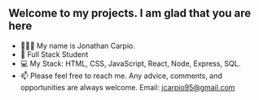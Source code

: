 Welcome to my projects. I am glad that you are here 
- 
- 🙋🏻‍♂️ My name is Jonathan Carpio. 
- 🌱 Full Stack Student
- 💻 My Stack: HTML, CSS, JavaScript, React, Node, Express, SQL.
- 📫 Please feel free to reach me. Any advice, comments, and opportunities are always welcome. Email: jcarpio95@gmail.com


<!---
jona70x/jona70x is a ✨ special ✨ repository because its `README.md` (this file) appears on your GitHub profile.
You can click the Preview link to take a look at your changes.
--->
